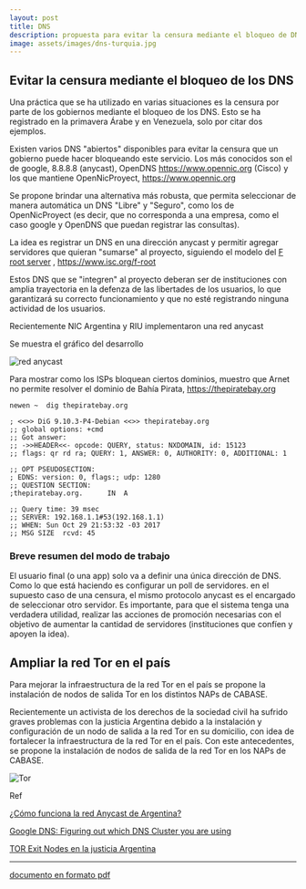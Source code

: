 ```yaml
---
layout: post
title: DNS
description: propuesta para evitar la censura mediante el bloqueo de DNS
image: assets/images/dns-turquia.jpg
---
```


## Evitar la censura mediante el bloqueo de los DNS

Una práctica que se ha utilizado en varias situaciones es la censura por parte de los gobiernos mediante el bloqueo de los DNS. Esto se ha registrado en la primavera Árabe y en Venezuela, solo por citar dos ejemplos.

Existen varios DNS "abiertos" disponibles para evitar la censura que un gobierno puede hacer bloqueando este servicio. Los más conocidos son el de google, 8.8.8.8 (anycast), OpenDNS https://www.opennic.org (Cisco) y los que mantiene OpenNicProyect, https://www.opennic.org

Se propone brindar una alternativa más robusta, que permita seleccionar de manera automática un DNS "Libre" y "Seguro", como los de OpenNicProyect (es decir, que no corresponda a una empresa, como el caso google y OpenDNS que puedan registrar las consultas).

La idea es registrar un DNS en una dirección anycast y permitir agregar servidores que quieran "sumarse" al proyecto, siguiendo el modelo del [F root server](http://www.aftld.org/bk/html/francais/francais/html/meetings/docs/anycast%20root%20servers.pdf) , https://www.isc.org/f-root

Estos DNS que se "integren" al proyecto deberan ser de instituciones con amplia trayectoria en la defenza de las libertades de los usuarios, lo que garantizará su correcto funcionamiento y que no esté registrando ninguna actividad de los usuarios.

Recientemente NIC Argentina y RIU implementaron una red anycast

Se muestra el gráfico del desarrollo

![red anycast](https://dbellomo.github.io/digi/assets/images/ANYCAST-antes-despues.png?raw=true)

Para mostrar como los ISPs bloquean ciertos dominios, muestro que Arnet no permite resolver el dominio de Bahía Pirata, https://thepiratebay.org

```
newen ~  dig thepiratebay.org

; <<>> DiG 9.10.3-P4-Debian <<>> thepiratebay.org
;; global options: +cmd
;; Got answer:
;; ->>HEADER<<- opcode: QUERY, status: NXDOMAIN, id: 15123
;; flags: qr rd ra; QUERY: 1, ANSWER: 0, AUTHORITY: 0, ADDITIONAL: 1

;; OPT PSEUDOSECTION:
; EDNS: version: 0, flags:; udp: 1280
;; QUESTION SECTION:
;thepiratebay.org.		IN	A

;; Query time: 39 msec
;; SERVER: 192.168.1.1#53(192.168.1.1)
;; WHEN: Sun Oct 29 21:53:32 -03 2017
;; MSG SIZE  rcvd: 45

```

### Breve resumen del modo de trabajo

El usuario final (o una app) solo va a definir una única dirección de DNS. Como lo que está haciendo es configurar un poll de servidores. en el supuesto caso de una censura, el mismo protocolo anycast es el encargado de seleccionar otro servidor. Es importante, para que el sistema tenga una verdadera utilidad, realizar las acciones de promoción necesarias con el objetivo de aumentar la cantidad de servidores (instituciones que confíen y apoyen la idea).

## Ampliar la red Tor en el país

Para mejorar la infraestructura de la red Tor en el país se propone la instalación de nodos de salida Tor en los distintos NAPs de CABASE.

Recientemente un activista de los derechos de la sociedad civil ha sufrido graves problemas con la justicia Argentina debido a la instalación y configuración de un nodo de salida a la red Tor en su domicilio, con idea de fortalecer la infraestructura de la red Tor en el país. Con este antecedentes, se propone la instalación de nodos de salida de la red Tor en los NAPs de CABASE.

![Tor](https://dbellomo.github.io/digi/assets/images/tor-workflow.jpg?raw=true)

Ref

[¿Cómo funciona la red Anycast de Argentina?](https://nic.ar/Enterate/Noticias/infografia-anycast)

[Google DNS: Figuring out which DNS Cluster you are using](http://www.labs.lacnic.net/site/google-dns-figuringwhich-cluster-you-are-using)

[TOR Exit Nodes en la justicia Argentina](https://www.ekoparty.org/charla.php?id=793)

<hr />

[documento en formato pdf](https://dbellomo.github.io/digi/DiGI-dbellomo-DNS.evitar.censura.pdf)
